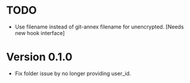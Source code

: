 # TODO
  - Use	filename instead of git-annex filename for unencrypted. [Needs new hook interface]

# Version 0.1.0
  - Fix folder issue by no longer providing user_id.
